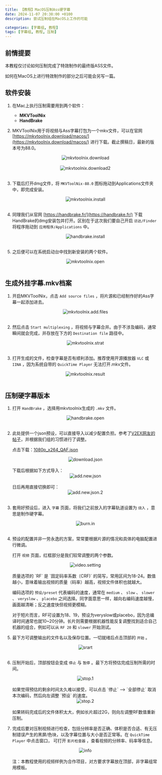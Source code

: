 ```yaml
---
title: 【教程】MacOS压制Ass硬字幕
date: 2024-11-07 20:38:00 +0100
description: 尝试压制组在MacOS上工作的可能

categories: [字幕组, 教程]
tags: [字幕组, 教程, 压制]
---
```

## 前情提要
   本教程仅讨论如何压制完成了特效制作的最终版ASS文件。

   如何在MacOS上进行特效制作的部分之后可能会另写一篇。

## 软件安装
1. 在Mac上执行压制需要用到两个软件：
    - **MKVToolNix**
    - **HandBrake**
    
2. MKVToolNix用于将视频与Ass字幕打包为一个mkv文件，可以在官网 [https://mkvtoolnix.download/macos/](https://mkvtoolnix.download/macos/) 进行下载。截止撰稿日，最新的版本号为88.0。
   
   <center><img src="/assets/img/post/2024-11-07-how-to-compress-final-video-in-mac/mkvtoolnix_download.webp" alt= "mkvtoolnix.download"></center>
    <br/>
   <center><img src="/assets/img/post/2024-11-07-how-to-compress-final-video-in-mac/mkvtoolnix_download2.webp" alt= "mkvtoolnix.download2"></center>
    <br/>
3. 下载后打开dmg文件，将 `MKVToolNix-88.0` 图标拖动到Applications文件夹中，即完成安装。
   
   <center><img src="/assets/img/post/2024-11-07-how-to-compress-final-video-in-mac/mkvtoolnix_install.webp" alt= "mkvtoolnix.install"></center>
   <br/>
4. 同理我们从官网 [https://handbrake.fr/](https://handbrake.fr/) 下载HandBrake的dmg安装包并打开。区别在于这次我们要自己开启 `访达/Finder` 将程序拖动到 `应用程序/Applications` 中。
   
   <center><img src="/assets/img/post/2024-11-07-how-to-compress-final-video-in-mac/handbrake_install.webp" alt= "handbrake.install"></center>
   <br/>
   
5. 之后便可以在系统启动台中找到新安装的两个软件。
   
   <center><img src="/assets/img/post/2024-11-07-how-to-compress-final-video-in-mac/mkvtoolnix_open.webp" alt= "mkvtoolnix.open"></center>
   <br/>

## 生成外挂字幕.mkv档案

1. 开启MKVToolNix，点击 `Add source files` ，将片源和已经制作好的Ass字幕一起添加进去。
   
   <center><img src="/assets/img/post/2024-11-07-how-to-compress-final-video-in-mac/mkvtoolnix_add_files.webp" alt= "mkvtoolnix.add.files"></center>
   <br/>
2. 然后点击 `Start multiplexing` ，将视频与字幕合并。由于不涉及编码，通常瞬间就会完成，并存放在下方的 `Destination file` 路径中。
   
   <center><img src="/assets/img/post/2024-11-07-how-to-compress-final-video-in-mac/mkvtoolnix_start.webp" alt= "mkvtoolnix.strat"></center>
   <br/>
3. 打开生成的文件，检查字幕是否有顺利添加。推荐使用开源播放器 `VLC` 或 `IINA` ，因为系统自带的 `QuickTime Player` 无法打开.mkv文件。
   
   <center><img src="/assets/img/post/2024-11-07-how-to-compress-final-video-in-mac/mkvtoolnix_result.webp" alt= "mkvtoolnix.result"></center>
   <br/>

## 压制硬字幕版本

1. 打开 `HandBrake` ，选择用mkvtoolnix生成的 `.mkv` 文件。
   
    <center><img src="/assets/img/post/2024-11-07-how-to-compress-final-video-in-mac/handbrake_open.webp" alt= "handbrake.open"></center>
   <br/>
2. 此处提供一个json预设，可以直接导入以减少配置负担。参考了[V2EX网友的帖子](https://fast.v2ex.com/t/1060444)，并根据我们组的习惯进行了调整。
   
   点击下载：[1080p_x264_QAF.json](https://github.com/callmexin2024/callmexin2024.github.io/blob/master/downloads/1080p_x264_QAF.json)
   
   <center><img src="/assets/img/post/2024-11-07-how-to-compress-final-video-in-mac/download_json.webp" alt= "download.json"></center>
   <br/>
   下载后根据如下方式导入：

    <center><img src="/assets/img/post/2024-11-07-how-to-compress-final-video-in-mac/add_new_json.webp" alt= "add.new.json"></center>
   <br/>
   日后再用直接切换即可：

   <center><img src="/assets/img/post/2024-11-07-how-to-compress-final-video-in-mac/add_new_json_2.webp" alt= "add.new.json.2"></center>
   <br/>
3. 套用好预设后，进入 `字幕` 页面，将我们之前放入的字幕轨道设置为 `烧入` ，意思是制作硬字幕。
   
   <center><img src="/assets/img/post/2024-11-07-how-to-compress-final-video-in-mac/burn_in_1.webp" alt= "burn.in"></center>
   <br/>
4. 预设的配置并非一劳永逸的方案，常常要根据片源的情况和具体的电脑配置进行微调。
   
   打开 `视频` 页面，红框部分是我们较常调整的两个参数。

   <center><img src="/assets/img/post/2024-11-07-how-to-compress-final-video-in-mac/video_setting.webp" alt= "video.setting"></center>
   <br/>
   质量选项的 `RF` 是 `固定码率系数（CRF)` 的简写，常用区间为18-24。数值越小，意味着输出视频的质量（码率）越高，视频文件体积也就越大。

   编码选项的 `预设/preset` 代表编码的速度，通常在 `medium` 、 `slow` 、 `slower` 、 `veryslow` 、 `placebo` 之间选择。同字面意思一样，越向右编码速度越慢，画面越清晰；反之速度快但视频更模糊。

   对于短片而言，RF可设置为18、19，预设为veryslow或placebo，因为总编译时间通常也就10~20分钟。长片则需要根据机器性能反复调整找到适合自己机器的组合，例如可以从 `RF 20` 和 `slower` 开始测试。
   <br>
5. 最下方可调整输出的文件名以及保存位置。一切就绪后点击顶部的 `开始` 。
   
   <center><img src="/assets/img/post/2024-11-07-how-to-compress-final-video-in-mac/start.webp" alt= "srart"></center>
   <br/>
6. 压制开始后，顶部按钮会变成 `停止` 与 `暂停` 。最下方将预估完成压制所需的时间。
   
   <center><img src="/assets/img/post/2024-11-07-how-to-compress-final-video-in-mac/stop_1.webp" alt= "stop.1"></center>
   <br/>
   如果觉得预估的剩余时间太久难以接受，可以点击 `停止` --> `全部停止` 取消本次编码，然后向左调整 `预设` 的速度。

   <center><img src="/assets/img/post/2024-11-07-how-to-compress-final-video-in-mac/stop_2.webp" alt= "stop.2"></center>
   <br/>
   如果转码完成后的文件体积太大，例如长片超过2G，则向左调整RF数值重新压制。
   <br>
7. 完成后要对压制视频进行检查，包括分辨率是否正确、体积是否合适、有无压制错误产生的黑屏/色块，以及字幕位置与大小是否正常等。在 `QuickTime Player` 中点击窗口， 可打开 `影片检查器` ，查看视频的分辨率、码率等信息。
   
   <center><img src="/assets/img/post/2024-11-07-how-to-compress-final-video-in-mac/info.webp" alt= "info"></center>
   <br/>
   注：本教程使用的视频样例为合作项目，对方要求字幕放在顶部，非字幕组常用模板。

